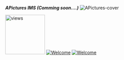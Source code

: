 ***APictures IMS (Comming soon....)***
![APictures-cover](https://github.com/IS-Rachinthana/Inventry-Management-System/assets/87200841/83a579d2-aaf2-4463-863d-1ef06584cf15)

<a href="#"><img alt="views" title="Github views" src="https://komarev.com/ghpvc/?username=lakshithaonline&style=flat" width="125"/></a>
[![Welcome](https://img.shields.io/badge/NSBM%20Green%20University-Welcome-brightgreen)](#) 
[![Welcome](https://img.shields.io/badge/Enterprise%20System-Final%20Project-orange)](#)


